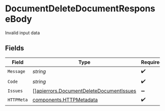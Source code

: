 # DocumentDeleteDocumentResponseBody

Invalid input data


## Fields

| Field                                                                                              | Type                                                                                               | Required                                                                                           | Description                                                                                        |
| -------------------------------------------------------------------------------------------------- | -------------------------------------------------------------------------------------------------- | -------------------------------------------------------------------------------------------------- | -------------------------------------------------------------------------------------------------- |
| `Message`                                                                                          | *string*                                                                                           | :heavy_check_mark:                                                                                 | N/A                                                                                                |
| `Code`                                                                                             | *string*                                                                                           | :heavy_check_mark:                                                                                 | N/A                                                                                                |
| `Issues`                                                                                           | [][apierrors.DocumentDeleteDocumentIssues](../../models/apierrors/documentdeletedocumentissues.md) | :heavy_minus_sign:                                                                                 | N/A                                                                                                |
| `HTTPMeta`                                                                                         | [components.HTTPMetadata](../../models/components/httpmetadata.md)                                 | :heavy_check_mark:                                                                                 | N/A                                                                                                |